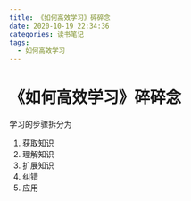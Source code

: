 ```yaml
---
title: 《如何高效学习》碎碎念
date: 2020-10-19 22:34:36
categories: 读书笔记
tags:
  - 如何高效学习
---
```


# 《如何高效学习》碎碎念

学习的步骤拆分为
1. 获取知识
2. 理解知识
3. 扩展知识
4. 纠错
5. 应用
